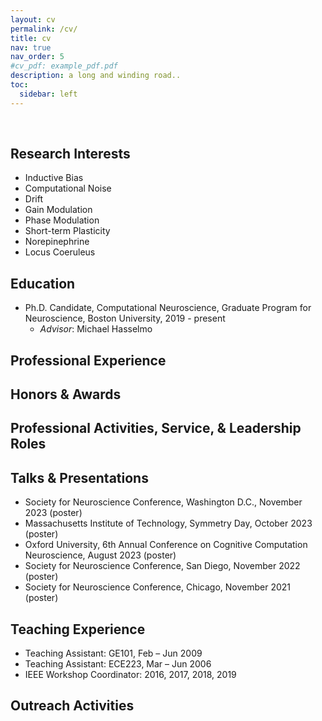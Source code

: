 ```yaml
---
layout: cv
permalink: /cv/
title: cv
nav: true
nav_order: 5
#cv_pdf: example_pdf.pdf
description: a long and winding road..
toc:
  sidebar: left
---
```


<br>

## Research Interests  
- Inductive Bias
- Computational Noise
- Drift
- Gain Modulation
- Phase Modulation
- Short-term Plasticity
- Norepinephrine
- Locus Coeruleus

## Education
- Ph.D. Candidate, Computational Neuroscience, Graduate Program for Neuroscience, Boston University, 2019 - present
    - _Advisor_: Michael Hasselmo

## Professional Experience

## Honors & Awards


## Professional Activities, Service, & Leadership Roles


## Talks & Presentations
- Society for Neuroscience Conference, Washington D.C., November 2023 (poster)
- Massachusetts Institute of Technology, Symmetry Day, October 2023 (poster)
- Oxford University, 6th Annual Conference on Cognitive Computation Neuroscience, August 2023 (poster)
- Society for Neuroscience Conference, San Diego, November 2022 (poster)
- Society for Neuroscience Conference, Chicago, November 2021 (poster)

## Teaching Experience

- Teaching Assistant: GE101, Feb – Jun 2009
- Teaching Assistant: ECE223, Mar – Jun 2006
- IEEE Workshop Coordinator: 2016, 2017, 2018, 2019


## Outreach Activities

